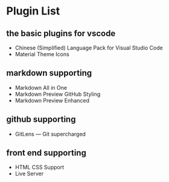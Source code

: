 # Plugin List

## the basic plugins for vscode

- Chinese (Simplified) Language Pack for Visual Studio Code
- Material Theme Icons

## markdown supporting

- Markdown All in One
- Markdown Preview GitHub Styling
- Markdown Preview Enhanced

## github supporting

- GitLens — Git supercharged

## front end supporting

- HTML CSS Support
- Live Server
